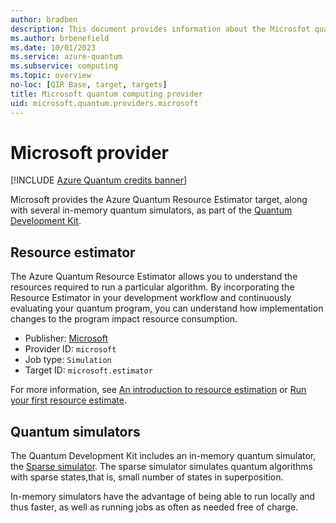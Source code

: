 ```yaml
---
author: bradben
description: This document provides information about the Microsfot quantum computing Resource Estimation provider
ms.author: brbenefield
ms.date: 10/01/2023
ms.service: azure-quantum
ms.subservice: computing
ms.topic: overview
no-loc: [QIR Base, target, targets]
title: Microsoft quantum computing provider
uid: microsoft.quantum.providers.microsoft
---
```


# Microsoft provider

[!INCLUDE [Azure Quantum credits banner](includes/azure-quantum-credits.md)]

Microsoft provides the Azure Quantum Resource Estimator target, along with several in-memory quantum simulators, as part of the [Quantum Development Kit](xref:microsoft.quantum.overview.q-sharp).

## Resource estimator

The Azure Quantum Resource Estimator allows you to understand the resources required to run a particular algorithm. By incorporating the Resource Estimator in your development workflow and continuously evaluating your quantum program, you can understand how implementation changes to the program impact resource consumption.

- Publisher: [Microsoft](https://quantum.microsoft.com)
- Provider ID: `microsoft`
- Job type: `Simulation`
- Target ID: `microsoft.estimator`

For more information, see [An introduction to resource estimation](xref:microsoft.quantum.overview.intro-resource-estimator) or [Run your first resource estimate](xref:microsoft.quantum.quickstarts.computing.resources-estimator).

## Quantum simulators

The Quantum Development Kit includes an in-memory quantum simulator, the [Sparse simulator](xref:microsoft.quantum.machines.overview.sparse-simulator). The sparse simulator simulates quantum algorithms with sparse states,that is, small number of states in superposition.

In-memory simulators have the advantage of being able to run locally and thus faster, as well as running jobs as often as needed free of charge.
